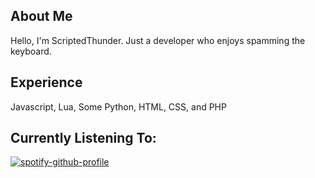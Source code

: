 ## About Me
Hello, I'm ScriptedThunder.
Just a developer who enjoys spamming the keyboard.

## Experience
Javascript,
Lua,
Some Python,
HTML,
CSS,
and PHP

## Currently Listening To:
[![spotify-github-profile](https://spotify-github-profile.vercel.app/api/view?uid=odo1981&cover_image=true&theme=default&show_offline=false&background_color=121212&interchange=false&bar_color=53b14f&bar_color_cover=true)](https://github.com/kittinan/spotify-github-profile)
